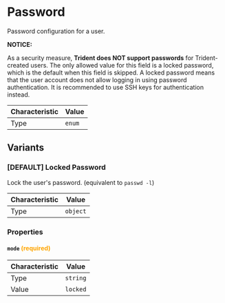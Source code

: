<!-- THIS FILE IS AUTOMATICALLY GENERATED BY DOCBUILDER, DO NOT EDIT MANUALLY! -->

# Password

Password configuration for a user.

**NOTICE:**

As a security measure, **Trident does NOT support passwords** for Trident-created users. The only allowed value for this field is a locked password, which is the default when this field is skipped. A locked password means that the user account does not allow logging in using password authentication. It is recommended to use SSH keys for authentication instead.

| Characteristic | Value  |
| -------------- | ------ |
| Type           | `enum` |

## Variants

### \[DEFAULT\] Locked Password

Lock the user's password. (equivalent to `passwd -l`)

| Characteristic | Value    |
| -------------- | -------- |
| Type           | `object` |

### Properties

#### `mode` **<span style="color:orange;">(required)</span>**

| Characteristic | Value    |
| -------------- | -------- |
| Type           | `string` |
| Value          | `locked` |

